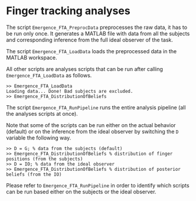 # Finger tracking analyses

The script ```Emergence_FTA_PreprocData``` preprocesses the raw data, it has to be run only once. It generates a MATLAB file with data from all the subjects and corresponding inference from the full ideal observer of the task.

The script ```Emergence_FTA_LoadData``` loads the preprocessed data in the MATLAB workspace.

All other scripts are analyses scripts that can be run after calling ```Emergence_FTA_LoadData``` as follows.

```
>> Emergence_FTA_LoadData
Loading data... Done! Bad subjects are excluded.
>> Emergence_FTA_DistributionOfBeliefs
```

The script ```Emergence_FTA_RunPipeline``` runs the entire analysis pipeline (all the analyses scripts at once).

Note that some of the scripts can be run either on the actual behavior (default) or on the inference from the ideal observer by switching the ```D``` variable the following way.

```
>> D = G; % data from the subjects (default)
>> Emergence_FTA_DistributionOfBeliefs % distribution of finger positions (from the subjects)
>> D = IO; % data from the ideal observer
>> Emergence_FTA_DistributionOfBeliefs % distribution of posterior beliefs (from the IO)
```

Please refer to ```Emergence_FTA_RunPipeline``` in order to identify which scripts can be run based either on the subjects or the ideal observer.
